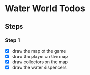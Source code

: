 # Water World Todos
## Steps
### Step 1
* [X] draw the map of the game
* [X] draw the player on the map
* [X] draw collectors on the map
* [X] draw the water dispencers
